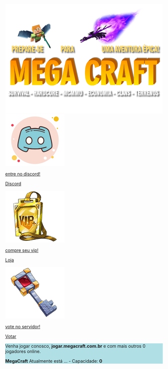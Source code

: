 <html>
<head>
	<!-- Info meta tags, important for social media + SEO -->
	<title>Mega Craft Servidor - Site Oficial</title>
	<meta name="description" content="Mega Craft é um novo e incrível servidor do Minecraft. Você pode entrar com o IP 'jogar.megacraft.com.br'.">
	<meta property="og:title" content="Mega Craft Servidor- Site Oficial">
	<meta property="og:site_name" content="Mega Craft Servidor">
	<meta property="og:description" content="Mega Craft é um novo e incrível servidor do Minecraft. Você pode entrar com o IP 'jogar.megacraft.com.br'.">
	<meta property="og:image" content="https://bybilly.uk/portal/img/minecraft.jpg">
	<meta property="og:url" content="https://bybilly.uk/">
	<meta name="twitter:card" content="summary_large_image">
	<meta name="viewport" content="width=device-width, initial-scale=1.0">
	<meta charset="utf-8">
	<link rel="stylesheet" href="css/stylesheet.css">
	<link href="https://fonts.googleapis.com/css?family=Open+Sans:400,700&display=swap" rel="stylesheet">
	<script src="https://cdn.jsdelivr.net/gh/leonardosnt/mc-player-counter@1.1.1/dist/mc-player-counter.min.js"></script>
</head>
<body>
	<div class="container">
		<div class="logo">
			<!-- In the img folder, upload your logo -->
			<!-- Make sure you name it 'logo.png' -->
			<img src="img/logo.png" alt="Mega Craft Server">
		</div>
		<div class="items">
			<!-- Replace # with your forum URL-->
			<a href="http://discord.megacraft.com.br" target="_blank" class="item forums">
			<div>
				<img src="img/discord.png" alt="Minecraft forums icon" class="img">
				<p class="subtitle">entre no discord!</p>
				<p class="title">Discord</p>
			</div>
			</a>
			<!-- Replace # with your store URL -->
			<a href="#" class="item store">
			<div>
				<img src="img/store.gif" alt="Minecraft store icon" class="img">
				<p class="subtitle">compre seu vip!</p>
				<p class="title">Loja</p>
			</div>
			</a>
			<!-- Replace # with your vote URL -->
			<a href="#" class="item vote" onclick="openfunc()">
			<div>
				<img src="img/vote.png" alt="Minecraft voting icon" class="img">
				<p class="subtitle">vote no servidor!</p>
				<p class="title">Votar</p>
			</div>
			</a>
		</div>
		<div  style="background-color:powderblue;">
			<!-- Replace play.myserver.net with your IP address -->
			<!-- Do it for both examples below -->
			<!-- Please set both your IP and port -->
			<p>Venha jogar conosco, <span class="ip"><b>jogar.megacraft.com.br</b></span> e com mais outros
			<span data-playercounter-ip="144.217.10.143:25959">0</span> jogadores online.	</p>	
        	<p><b>MegaCraft</b> Atualmente está <span data-playercounter-ip="144.217.10.143:25959" data-playercounter-status>...</span> - Capacidade: <b><span data-playercounter-ip="144.217.10.143:25959" data-playercounter-format="{online}/{max}">0</span></b></p>
		</div>
	</div>
	<script src="https://code.jquery.com/jquery-1.11.2.min.js" type="text/javascript"></script>
	<script src="js/firefly.js" type="text/javascript"></script>
	<script src="js/main.js" type="text/javascript"></script>
</body>
</html>
